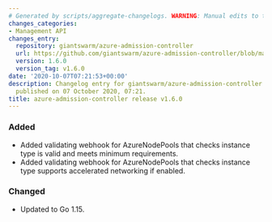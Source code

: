 ```yaml
---
# Generated by scripts/aggregate-changelogs. WARNING: Manual edits to this files will be overwritten.
changes_categories:
- Management API
changes_entry:
  repository: giantswarm/azure-admission-controller
  url: https://github.com/giantswarm/azure-admission-controller/blob/master/CHANGELOG.md#160---2020-10-07
  version: 1.6.0
  version_tag: v1.6.0
date: '2020-10-07T07:21:53+00:00'
description: Changelog entry for giantswarm/azure-admission-controller version 1.6.0,
  published on 07 October 2020, 07:21.
title: azure-admission-controller release v1.6.0
---
```


### Added
- Added validating webhook for AzureNodePools that checks instance type is valid and meets minimum requirements.
- Added validating webhook for AzureNodePools that checks instance type supports accelerated networking if enabled.
### Changed
- Updated to Go 1.15.
